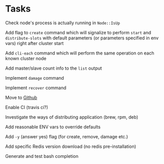 # Tasks

Check node's process is actually running in `Node::IsUp` 

Add flag to `create` command which will signalize to perform `start` and `distribute-slots` with default parameters (or 
parameters specified in env vars) right after cluster start

Add `cli-each` command which will perform the same operation on each known cluster node 

Add master/slave count info to the `list` output

Implement `damage` command
 
Implement `recover` command

Move to [Github](http://github.com)

Enable CI (travis ci?)

Investigate the ways of distributing application (brew, rpm, deb)

Add reasonable ENV vars to override defaults

Add `-y` (answer yes) flag (for create, remove, damage etc.)

Add specific Redis version download (no redis pre-installation)

Generate and test bash completion
